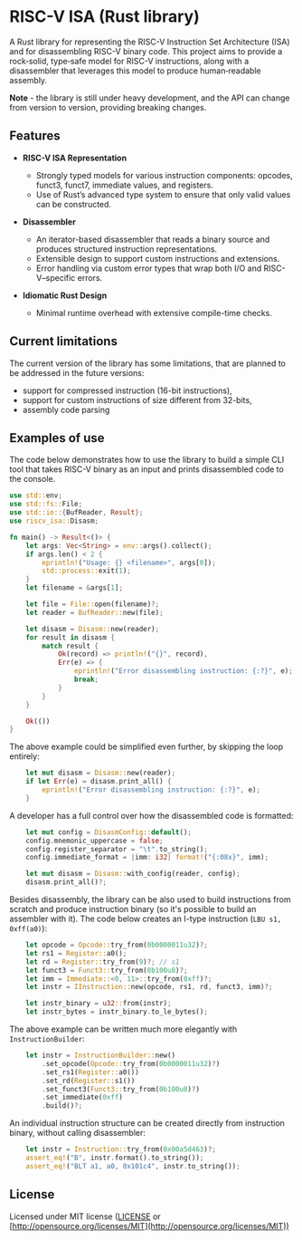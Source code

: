 # RISC-V ISA (Rust library)

A Rust library for representing the RISC-V Instruction Set Architecture (ISA) and for disassembling RISC-V binary code. This project aims to provide a rock‑solid, type‑safe model for RISC-V instructions, along with a disassembler that leverages this model to produce human‑readable assembly.

**Note** - the library is still under heavy development, and the API can change from version to version, providing breaking changes.

## Features

- **RISC-V ISA Representation**
  - Strongly typed models for various instruction components: opcodes, funct3, funct7, immediate values, and registers.
  - Use of Rust’s advanced type system to ensure that only valid values can be constructed.

- **Disassembler**
  - An iterator-based disassembler that reads a binary source and produces structured instruction representations.
  - Extensible design to support custom instructions and extensions.
  - Error handling via custom error types that wrap both I/O and RISC-V–specific errors.

- **Idiomatic Rust Design**
  - Minimal runtime overhead with extensive compile-time checks.

## Current limitations

The current version of the library has some limitations, that are planned to be addressed
in the future versions:

- support for compressed instruction (16-bit instructions),
- support for custom instructions of size different from 32-bits,
- assembly code parsing

## Examples of use

The code below demonstrates how to use the library to build a simple CLI tool
that takes RISC-V binary as an input and prints disassembled code to the console.


```Rust
use std::env;
use std::fs::File;
use std::io::{BufReader, Result};
use riscv_isa::Disasm;

fn main() -> Result<()> {
    let args: Vec<String> = env::args().collect();
    if args.len() < 2 {
        eprintln!("Usage: {} <filename>", args[0]);
        std::process::exit(1);
    }
    let filename = &args[1];

    let file = File::open(filename)?;
    let reader = BufReader::new(file);

    let disasm = Disasm::new(reader);
    for result in disasm {
        match result {
            Ok(record) => println!("{}", record),
            Err(e) => {
                eprintln!("Error disassembling instruction: {:?}", e);
                break;
            }
        }
    }

    Ok(())
}
```

The above example could be simplified even further, by skipping the loop entirely:

``` Rust
    let mut disasm = Disasm::new(reader);
    if let Err(e) = disasm.print_all() {
        eprintln!("Error disassembling instruction: {:?}", e);
    }
```

A developer has a full control over how the disassembled code is formatted:

```Rust
    let mut config = DisasmConfig::default();
    config.mnemonic_uppercase = false;
    config.register_separator = "\t".to_string();
    config.immediate_format = |imm: i32| format!("{:08x}", imm);

    let mut disasm = Disasm::with_config(reader, config);
    disasm.print_all()?;
```

Besides disassembly, the library can be also used to build instructions from scratch
and produce instruction binary (so it's possible to build an assembler with it).
The code below creates an I-type instruction (`LBU s1, 0xff(a0)`):

```Rust
    let opcode = Opcode::try_from(0b0000011u32)?;
    let rs1 = Register::a0();
    let rd = Register::try_from(9)?; // s1
    let funct3 = Funct3::try_from(0b100u8)?;
    let imm = Immediate::<0, 11>::try_from(0xff)?;
    let instr = IInstruction::new(opcode, rs1, rd, funct3, imm)?;

    let instr_binary = u32::from(instr);
    let instr_bytes = instr_binary.to_le_bytes();
```

The above example can be written much more elegantly with `InstructionBuilder`:

```Rust
    let instr = InstructionBuilder::new()
        .set_opcode(Opcode::try_from(0b0000011u32)?)
        .set_rs1(Register::a0())
        .set_rd(Register::s1())
        .set_funct3(Funct3::try_from(0b100u8)?)
        .set_immediate(0xff)
        .build()?;
```

An individual instruction structure can be created directly from instruction binary,
without calling disassembler:

```Rust
    let instr = Instruction::try_from(0x00a5d463)?;
    assert_eq!("B", instr.format().to_string());
    assert_eq!("BLT a1, a0, 0x101c4", instr.to_string());
```

## License

Licensed under MIT license
   ([LICENSE](LICENSE) or [http://opensource.org/licenses/MIT](http://opensource.org/licenses/MIT))
